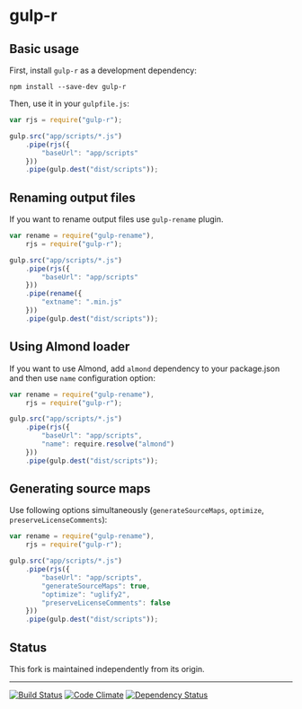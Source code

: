 # gulp-r

## Basic usage

First, install `gulp-r` as a development dependency:

```shell
npm install --save-dev gulp-r
```

Then, use it in your `gulpfile.js`:

```javascript
var rjs = require("gulp-r");

gulp.src("app/scripts/*.js")
    .pipe(rjs({
        "baseUrl": "app/scripts"
    }))
    .pipe(gulp.dest("dist/scripts"));
```

## Renaming output files

If you want to rename output files use `gulp-rename` plugin.

```JavaScript
var rename = require("gulp-rename"),
    rjs = require("gulp-r");

gulp.src("app/scripts/*.js")
    .pipe(rjs({
        "baseUrl": "app/scripts"
    }))
    .pipe(rename({
        "extname": ".min.js"
    }))
    .pipe(gulp.dest("dist/scripts"));
```

## Using Almond loader

If you want to use Almond, add `almond` dependency to your package.json and then use `name` configuration option:

```JavaScript
var rename = require("gulp-rename"),
    rjs = require("gulp-r");

gulp.src("app/scripts/*.js")
    .pipe(rjs({
        "baseUrl": "app/scripts",
        "name": require.resolve("almond")
    }))
    .pipe(gulp.dest("dist/scripts"));
```

## Generating source maps

Use following options simultaneously (`generateSourceMaps`, `optimize`,
`preserveLicenseComments`):

```JavaScript
var rename = require("gulp-rename"),
    rjs = require("gulp-r");

gulp.src("app/scripts/*.js")
    .pipe(rjs({
        "baseUrl": "app/scripts",
        "generateSourceMaps": true,
        "optimize": "uglify2",
        "preserveLicenseComments": false
    }))
    .pipe(gulp.dest("dist/scripts"));
```

## Status

This fork is maintained independently from its origin.

---

[![Build Status](https://travis-ci.org/smrtlabs/smrt-gulp-r.svg?branch=master)](https://travis-ci.org/smrtlabs/smrt-gulp-r)
[![Code Climate](https://codeclimate.com/github/smrtlabs/smrt-gulp-r.png)](https://codeclimate.com/github/smrtlabs/smrt-gulp-r)
[![Dependency Status](https://david-dm.org/smrtlabs/smrt-gulp-r.svg)](https://david-dm.org/smrtlabs/smrt-gulp-r)
